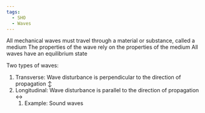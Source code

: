 ```yaml
---
tags:
  - SHO
  - Waves
---
```

All mechanical waves must travel through a material or substance, called a medium
The properties of the wave rely on the properties of the medium
All waves have an equilibrium state


Two types of waves:
1. Transverse: Wave disturbance is perpendicular to the direction of propagation $\updownarrow$
2. Longitudinal: Wave disturbance is parallel to the direction of propagation $\leftrightarrow$ 
	1. Example: Sound waves


